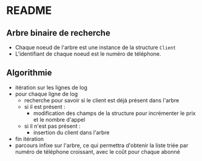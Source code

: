 # README

## Arbre binaire de recherche

* Chaque noeud de l'arbre est une instance de la structure `Client`
* L'identifiant de chaque noeud est le numéro de téléphone.

## Algorithmie

* itération sur les lignes de log
* pour chaque ligne de log
    * recherche pour savoir si le client est déjà présent dans l'arbre
    * si il est présent :
        * modification des champs de la structure pour incrémenter le prix et le nombre d'appel
    * si il n'est pas présent :
        * insertion du client dans l'arbre
* fin itération
* parcours infixe sur l'arbre, ce qui permettra d'obtenir la liste triée par numéro de
téléphone croissant, avec le coût pour chaque abonné
